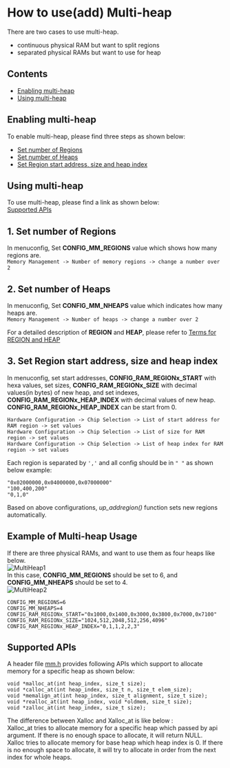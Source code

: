 # How to use(add) Multi-heap

There are two cases to use multi-heap.
- continuous physical RAM but want to split regions
- separated physical RAMs but want to use for heap  

## Contents
- [Enabling multi-heap](#enabling-multi-heap)
- [Using multi-heap](#using-multi-heap)


## Enabling multi-heap
To enable multi-heap, please find three steps as shown below:
- [Set number of Regions](#1-set-number-of-regions)
- [Set number of Heaps](#2-set-number-of-heaps)
- [Set Region start address, size and heap index](#3-set-region-start-address-size-and-heap-index)

## Using multi-heap
To use multi-heap, please find a link as shown below:  
[Supported APIs](#supported-apis)

## 1. Set number of Regions

In menuconfig, Set **CONFIG_MM_REGIONS** value which shows how many regions are.  
	```
	Memory Management -> Number of memory regions -> change a number over 2
	```

## 2. Set number of Heaps

In menuconfig, Set **CONFIG_MM_NHEAPS** value which indicates how many heaps are.  
	```
	Memory Management -> Number of heaps -> change a number over 2
	```

For a detailed description of **REGION** and **HEAP**, please refer to [Terms for REGION and HEAP](#example-of-multi-heap-usage)  

## 3. Set Region start address, size and heap index

In menuconfig, set start addresses, 
**CONFIG_RAM_REGIONx_START** with hexa values, set sizes, **CONFIG_RAM_REGIONx_SIZE** with decimal values(in bytes) of new heap, and
set indexes, **CONFIG_RAM_REGIONx_HEAP_INDEX** with decimal values of new heap. **CONFIG_RAM_REGIONx_HEAP_INDEX** can be start from 0.  
```
Hardware Configuration -> Chip Selection -> List of start address for RAM region -> set values
Hardware Configuration -> Chip Selection -> List of size for RAM region -> set values
Hardware Configuration -> Chip Selection -> List of heap index for RAM region -> set values
```  
Each region is separated by `','` and all config should be in `" "` as shown below example:
```
"0x02000000,0x04000000,0x07000000"
"100,400,200"
"0,1,0"
```

Based on above configurations, *up_addregion()* function sets new regions automatically.

## Example of Multi-heap Usage
If there are three physical RAMs, and want to use them as four heaps like below.  
![MultiHeap1](./media/multiheap_1.png)  
In this case, **CONFIG_MM_REGIONS** should be set to 6, and **CONFIG_MM_NHEAPS** should be set to 4.  
![MultiHeap2](./media/multiheap_2.png)
```
CONFIG_MM_REGIONS=6
CONFIG_MM_NHEAPS=4
CONFIG_RAM_REGIONx_START="0x1000,0x1400,0x3000,0x3800,0x7000,0x7100"
CONFIG_RAM_REGIONx_SIZE="1024,512,2048,512,256,4096"
CONFIG_RAM_REGIONx_HEAP_INDEX="0,1,1,2,2,3"
```

## Supported APIs
A header file [mm.h](../os/include/tinyara/mm/mm.h) provides following APIs which support to allocate memory for a specific heap as shown below:
```
void *malloc_at(int heap_index, size_t size);
void *calloc_at(int heap_index, size_t n, size_t elem_size);
void *memalign_at(int heap_index, size_t alignment, size_t size);
void *realloc_at(int heap_index, void *oldmem, size_t size);
void *zalloc_at(int heap_index, size_t size);
```
The difference between Xalloc and Xalloc_at is like below :  
Xalloc_at tries to allocate memory for a specific heap which passed by api argument. If there is no enough space to allocate, it will return NULL.  
Xalloc tries to allocate memory for base heap which heap index is 0. If there is no enough space to allocate, it will try to allocate in order from the next index for whole heaps.

